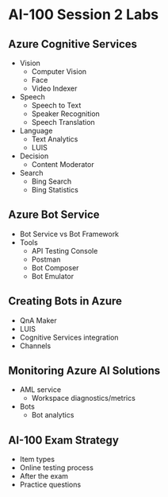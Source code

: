 # AI-100 Session 2 Labs


## Azure Cognitive Services

* Vision
    * Computer Vision
    * Face
    * Video Indexer
* Speech
    * Speech to Text
    * Speaker Recognition
    * Speech Translation
* Language
    * Text Analytics
    * LUIS
* Decision
    * Content Moderator
* Search
    * Bing Search
    * Bing Statistics








## Azure Bot Service

* Bot Service vs Bot Framework
* Tools
  * API Testing Console
  * Postman
  * Bot Composer
  * Bot Emulator

## Creating Bots in Azure

* QnA Maker
* LUIS
* Cognitive Services integration
* Channels

## Monitoring Azure AI Solutions

* AML service
  * Workspace diagnostics/metrics
* Bots
  * Bot analytics

## AI-100 Exam Strategy

* Item types
* Online testing process
* After the exam
* Practice questions
